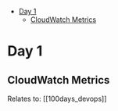 - [Day 1](#day-1)
  - [CloudWatch Metrics](#cloudwatch-metrics)


# Day 1
## CloudWatch Metrics

Relates to: [[100days_devops]]